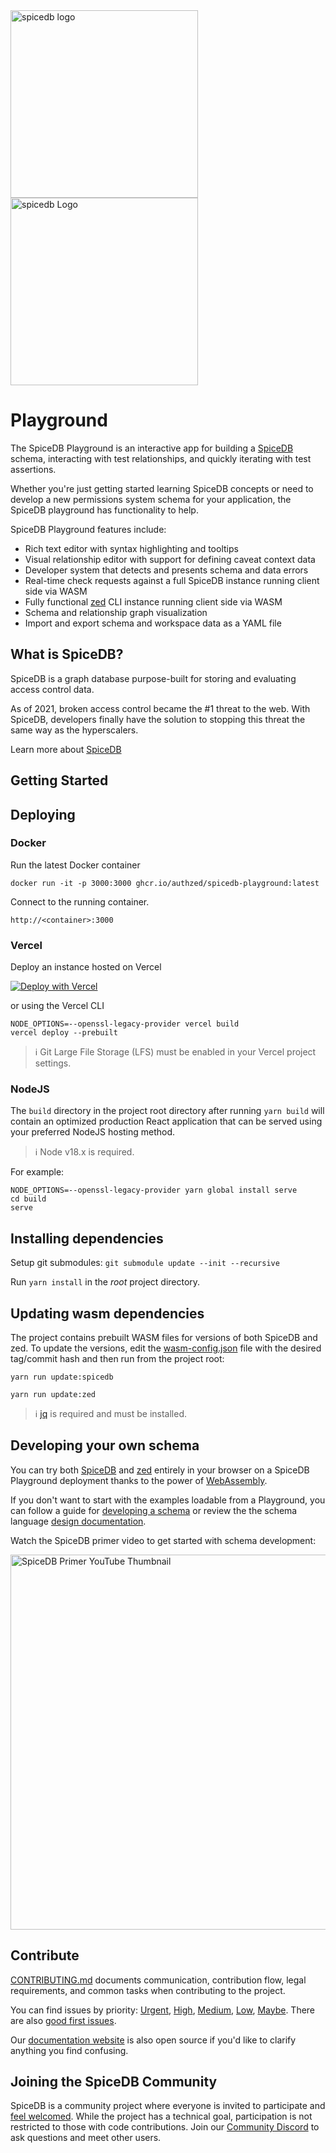 <a href="https://authzed.com#gh-dark-mode-only" target="_blank">
    <img width="300" src="https://github.com/authzed/spicedb/assets/343539/82234426-468b-4297-8b5c-f06a44fe2278" alt="spicedb logo">
</a>
<a href="https://authzed.com#gh-light-mode-only" target="_blank">
    <img width="300" src="https://github.com/authzed/spicedb/assets/343539/312ff046-7076-4c30-afd4-2e3d86c06f51" alt="spicedb Logo">
</a>

# Playground

The SpiceDB Playground is an interactive app for building a [SpiceDB] schema, interacting with test relationships, and quickly iterating with test assertions.

Whether you're just getting started learning SpiceDB concepts or need to develop a new permissions system schema for your application, the SpiceDB playground has functionality to help.

SpiceDB Playground features include:

- Rich text editor with syntax highlighting and tooltips
- Visual relationship editor with support for defining caveat context data
- Developer system that detects and presents schema and data errors
- Real-time check requests against a full SpiceDB instance running client side via WASM
- Fully functional [zed](https://github.com/authzed/zed) CLI instance running client side via WASM
- Schema and relationship graph visualization
- Import and export schema and workspace data as a YAML file

## What is SpiceDB?

SpiceDB is a graph database purpose-built for storing and evaluating access control data.

As of 2021, broken access control became the #1 threat to the web. With SpiceDB, developers finally have the solution to stopping this threat the same way as the hyperscalers.

Learn more about [SpiceDB]

[SpiceDB]: https://authzed.com/spicedb

## Getting Started

## Deploying

### Docker

Run the latest Docker container

```command
docker run -it -p 3000:3000 ghcr.io/authzed/spicedb-playground:latest
```

Connect to the running container.

```command
http://<container>:3000
```

### Vercel

Deploy an instance hosted on Vercel

[![Deploy with Vercel](https://vercel.com/button)](https://vercel.com/new/clone?repository-url=https%3A%2F%2Fgithub.com%2Fauthzed%2Fplayground&project-name=spicedb-playground&repository-name=spicedb-playground)

or using the Vercel CLI

```command
NODE_OPTIONS=--openssl-legacy-provider vercel build
vercel deploy --prebuilt
```

> ℹ️  Git Large File Storage (LFS) must be enabled in your Vercel project settings.

### NodeJS

The `build` directory in the project root directory after running `yarn build` will contain an optimized production React application that can be served using your preferred NodeJS hosting method.

> ℹ️  Node v18.x is required.

For example:

```command
NODE_OPTIONS=--openssl-legacy-provider yarn global install serve
cd build
serve
```

## Installing dependencies

Setup git submodules: `git submodule update --init --recursive`

Run `yarn install` in the _root_ project directory.

## Updating wasm dependencies

The project contains prebuilt WASM files for versions of both SpiceDB and zed. To update the versions, edit the [wasm-config.json] file with the desired tag/commit hash and then run from the project root:

`yarn run update:spicedb`

`yarn run update:zed`

> ℹ️ [jq] is required and must be installed.

[wasm-config.json]: https://github.com/authzed/playground/blob/wasm-caching/spicedb-common/wasm-config.json
[jq]: https://jqlang.github.io/jq/

## Developing your own schema

You can try both [SpiceDB](https://github.com/authzed/spicedb) and [zed](https://github.com/authzed/zed) entirely in your browser on a SpiceDB Playground deployment thanks to the power of [WebAssembly](https://authzed.com/blog/some-assembly-required).

If you don't want to start with the examples loadable from a Playground, you can follow a guide for [developing a schema] or review the the schema language [design documentation].

Watch the SpiceDB primer video to get started with schema development:

<a href="https://www.youtube.com/watch?v=AoK0LrkGFDY" target="_blank"><img width="600" alt="SpiceDB Primer YouTube Thumbnail" src="https://github.com/authzed/spicedb/assets/343539/7784dfa2-b330-4c5e-b32a-090759e48392"></a>

[developing a schema]: https://authzed.com/docs/spicedb/modeling/developing-a-schema
[design documentation]: https://authzed.com/docs/spicedb/concepts/schema

## Contribute

[CONTRIBUTING.md] documents communication, contribution flow, legal requirements, and common tasks when contributing to the project.

You can find issues by priority: [Urgent], [High], [Medium], [Low], [Maybe].
There are also [good first issues].

Our [documentation website] is also open source if you'd like to clarify anything you find confusing.

[CONTRIBUTING.md]: CONTRIBUTING.md
[Urgent]: https://github.com/authzed/playground/labels/priority%2F0%20urgent
[High]: https://github.com/authzed/playground/labels/priority%2F1%20high
[Medium]: https://github.com/authzed/playground/labels/priority%2F2%20medium
[Low]: https://github.com/authzed/playground/labels/priority%2F3%20low
[Maybe]: https://github.com/authzed/playground/labels/priority%2F4%20maybe
[good first issues]: https://github.com/authzed/playground/labels/hint%2Fgood%20first%20issue
[documentation website]: https://github.com/authzed/docs

## Joining the SpiceDB Community

SpiceDB is a community project where everyone is invited to participate and [feel welcomed].
While the project has a technical goal, participation is not restricted to those with code contributions.
Join our [Community Discord](https://authzed.com/discord) to ask questions and meet other users.

[feel welcomed]: CODE-OF-CONDUCT.md

